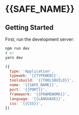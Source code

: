 # {{SAFE_NAME}}

## Getting Started

First, run the development server:

```bash
npm run dev
# or
yarn dev
```

```js
({
  type: 'Application',
  typeweb: '{{TYPEWEB}}',
  toolsbuild: '{{TOOLSBUILD}}',
  name: '{{SAFE_NAME}}',
  port: '{{PORT}}',
  framework: '{{FRAMEWORK}}',
  language: '{{LANGUAGE}}',
  css: '{{CSS}}',
})
```